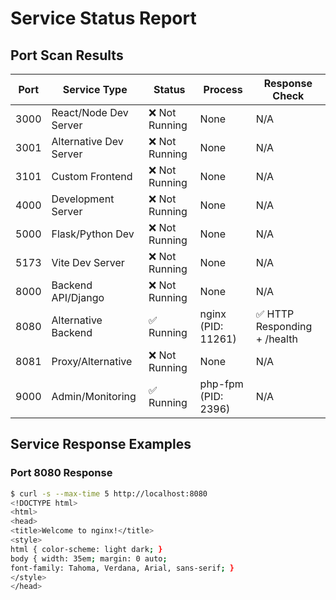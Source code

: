 # Service Status Report

## Port Scan Results
| Port | Service Type | Status | Process | Response Check |
|------|-------------|--------|---------|----------------|
| 3000 | React/Node Dev Server | ❌ Not Running | None | N/A |
| 3001 | Alternative Dev Server | ❌ Not Running | None | N/A |
| 3101 | Custom Frontend | ❌ Not Running | None | N/A |
| 4000 | Development Server | ❌ Not Running | None | N/A |
| 5000 | Flask/Python Dev | ❌ Not Running | None | N/A |
| 5173 | Vite Dev Server | ❌ Not Running | None | N/A |
| 8000 | Backend API/Django | ❌ Not Running | None | N/A |
| 8080 | Alternative Backend | ✅ Running | nginx (PID: 11261) | ✅ HTTP Responding + /health |
| 8081 | Proxy/Alternative | ❌ Not Running | None | N/A |
| 9000 | Admin/Monitoring | ✅ Running | php-fpm (PID: 2396) | N/A |

## Service Response Examples
### Port 8080 Response
```bash
$ curl -s --max-time 5 http://localhost:8080
<!DOCTYPE html>
<html>
<head>
<title>Welcome to nginx!</title>
<style>
html { color-scheme: light dark; }
body { width: 35em; margin: 0 auto;
font-family: Tahoma, Verdana, Arial, sans-serif; }
</style>
</head>
```

